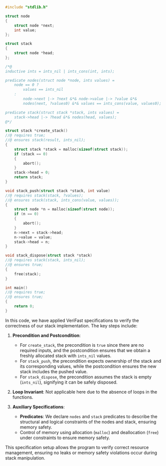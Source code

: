 ```c
#include "stdlib.h"

struct node
{
    struct node *next;
    int value;
};

struct stack
{
    struct node *head;
};

/*@
inductive ints = ints_nil | ints_cons(int, ints);

predicate nodes(struct node *node, ints values) =
    node == 0 ?
        values == ints_nil
    :
        node->next |-> ?next &*& node->value |-> ?value &*&
        nodes(next, ?values0) &*& values == ints_cons(value, values0);

predicate stack(struct stack *stack, ints values) =
    stack->head |-> ?head &*& nodes(head, values);
@*/

struct stack *create_stack()
//@ requires true;
//@ ensures stack(result, ints_nil);
{
    struct stack *stack = malloc(sizeof(struct stack));
    if (stack == 0)
    {
        abort();
    }
    stack->head = 0;
    return stack;
}

void stack_push(struct stack *stack, int value)
//@ requires stack(stack, ?values);
//@ ensures stack(stack, ints_cons(value, values));
{
    struct node *n = malloc(sizeof(struct node));
    if (n == 0)
    {
        abort();
    }
    n->next = stack->head;
    n->value = value;
    stack->head = n;
}

void stack_dispose(struct stack *stack)
//@ requires stack(stack, ints_nil);
//@ ensures true;
{
    free(stack);
}

int main()
//@ requires true;
//@ ensures true;
{
    return 0;
}
```

In this code, we have applied VeriFast specifications to verify the correctness of our stack implementation. The key steps include:

1. **Precondition and Postcondition**:
   - For `create_stack`, the precondition is `true` since there are no required inputs, and the postcondition ensures that we obtain a freshly allocated stack with `ints_nil` values.
   - For `stack_push`, the precondition expects ownership of the stack and its corresponding values, while the postcondition ensures the new stack includes the pushed value.
   - For `stack_dispose`, the precondition assumes the stack is empty (`ints_nil`), signifying it can be safely disposed.

2. **Loop Invariant**: Not applicable here due to the absence of loops in the functions.

3. **Auxiliary Specifications**:
   - **Predicates**: We declare `nodes` and `stack` predicates to describe the structural and logical constraints of the nodes and stack, ensuring memory safety.
   - Control of memory using allocation (`malloc`) and deallocation (`free`) under constraints to ensure memory safety.

This specification setup allows the program to verify correct resource management, ensuring no leaks or memory safety violations occur during stack manipulation.
